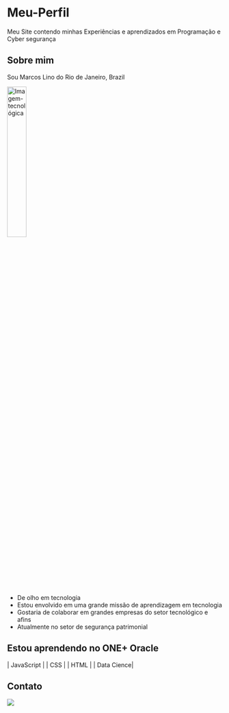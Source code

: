 # Meu-Perfil
Meu Site contendo minhas Experiências e aprendizados em Programação e Cyber segurança
 
 ## Sobre mim
 Sou Marcos Lino do Rio de Janeiro, Brazil

<picture> 
<source media="(prefers-color-scheme: dark)" srcset="https://github.com/user-attachments/assets/bb9a557f-6396-4c0c-b768-4274d7c31c19">
 <source media="(prefers-color-scheme: light)" srcset="https://github.com/user-attachments/assets/bb9a557f-6396-4c0c-b768-4274d7c31c19">
 <img alt="Imagem-tecnológica" src width="30%"="https://github.com/user-attachments/assets/bb9a557f-6396-4c0c-b768-4274d7c31c19">
</picture>
</div>
 
- De olho em tecnologia
- Estou envolvido em uma grande missão de aprendizagem em tecnologia
- Gostaria de colaborar em grandes empresas do setor tecnológico e afins
- Atualmente no setor de segurança patrimonial

## Estou aprendendo no ONE+ Oracle
| JavaScript   |
| CSS        |
| HTML     |
| Data Cience|

## Contato
<a href="https://www.linkedin.com/in/marcoslinoti" target="_blank"><img loading="lazy" src="https://img.shields.io/badge/-LinkedIn-%230077B5?style=for-the-badge&logo=linkedin&logoColor=white" target="_blank"></a>   
</div>
